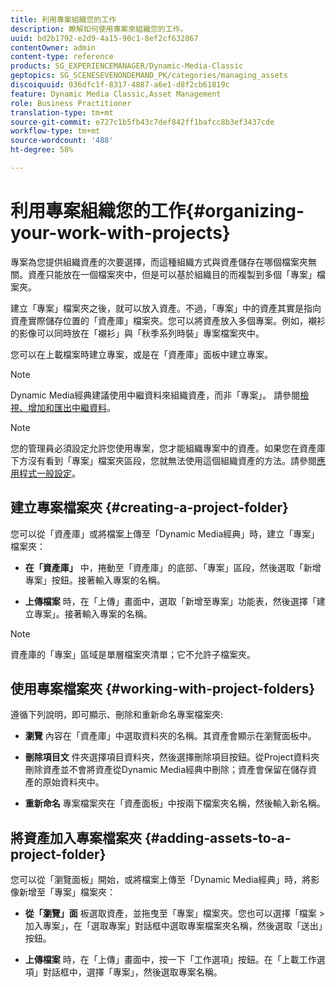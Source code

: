 ```yaml
---
title: 利用專案組織您的工作
description: 瞭解如何使用專案來組織您的工作。
uuid: bd2b1792-e2d9-4a15-90c1-8ef2cf632867
contentOwner: admin
content-type: reference
products: SG_EXPERIENCEMANAGER/Dynamic-Media-Classic
geptopics: SG_SCENESEVENONDEMAND_PK/categories/managing_assets
discoiquuid: 036dfc1f-8317-4887-a6e1-d8f2cb61819c
feature: Dynamic Media Classic,Asset Management
role: Business Practitioner
translation-type: tm+mt
source-git-commit: e727c1b5fb43c7def842ff1bafcc8b3ef3437cde
workflow-type: tm+mt
source-wordcount: '488'
ht-degree: 58%

---
```



# 利用專案組織您的工作{#organizing-your-work-with-projects}

專案為您提供組織資產的次要選擇，而這種組織方式與資產儲存在哪個檔案夾無關。資產只能放在一個檔案夾中，但是可以基於組織目的而複製到多個「專案」檔案夾。

建立「專案」檔案夾之後，就可以放入資產。不過，「專案」中的資產其實是指向資產實際儲存位置的「資產庫」檔案夾。您可以將資產放入多個專案。例如，襯衫的影像可以同時放在「襯衫」與「秋季系列時裝」專案檔案夾中。

您可以在上載檔案時建立專案，或是在「資產庫」面板中建立專案。

>[!NOTE]
>
>Dynamic Media經典建議使用中繼資料來組織資產，而非「專案」。 請參閱[檢視、增加和匯出中繼資料](viewing-adding-exporting-metadata.md)。

>[!NOTE]
>
>您的管理員必須設定允許您使用專案，您才能組織專案中的資產。如果您在資產庫下方沒有看到「專案」檔案夾區段，您就無法使用這個組織資產的方法。請參閱[應用程式一般設定](application-setup.md#general-settings)。

## 建立專案檔案夾 {#creating-a-project-folder}

您可以從「資產庫」或將檔案上傳至「Dynamic Media經典」時，建立「專案」檔案夾：

* **在「資產庫」**
中，捲動至「資產庫」的底部、「專案」區段，然後選取「新增專案」按鈕。接著輸入專案的名稱。

* **上傳檔案**
時，在「上傳」畫面中，選取「新增至專案」功能表，然後選擇「建立專案」。接著輸入專案的名稱。

>[!NOTE]
>
>資產庫的「專案」區域是單層檔案夾清單；它不允許子檔案夾。

## 使用專案檔案夾  {#working-with-project-folders}

遵循下列說明，即可顯示、刪除和重新命名專案檔案夾:

* **瀏覽**
內容在「資產庫」中選取資料夾的名稱。其資產會顯示在瀏覽面板中。

* **刪除項目文**
件夾選擇項目資料夾，然後選擇刪除項目按鈕。從Project資料夾刪除資產並不會將資產從Dynamic Media經典中刪除；資產會保留在儲存資產的原始資料夾中。

* **重新命名**
專案檔案夾在「資產面板」中按兩下檔案夾名稱，然後輸入新名稱。

## 將資產加入專案檔案夾 {#adding-assets-to-a-project-folder}

您可以從「瀏覽面板」開始，或將檔案上傳至「Dynamic Media經典」時，將影像新增至「專案」檔案夾：

* **從「瀏覽」面**
板選取資產，並拖曳至「專案」檔案夾。您也可以選擇「檔案 > 加入專案」，在「選取專案」對話框中選取專案檔案夾名稱，然後選取「送出」按鈕。

* **上傳檔案**
時，在「上傳」畫面中，按一下「工作選項」按鈕。在「上載工作選項」對話框中，選擇「專案」，然後選取專案名稱。
